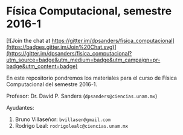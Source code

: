 # Física Computacional, semestre 2016-1

[![Join the chat at https://gitter.im/dpsanders/fisica_computacional](https://badges.gitter.im/Join%20Chat.svg)](https://gitter.im/dpsanders/fisica_computacional?utm_source=badge&utm_medium=badge&utm_campaign=pr-badge&utm_content=badge)

En este repositorio pondremos los materiales para el curso de Física Computacional del semestre 2016-1.

Profesor: Dr. David P. Sanders  (`dpsanders@ciencias.unam.mx`)

Ayudantes:
1. Bruno Villaseñor: `bvillasen@gmail.com`
2. Rodrigo Leal: `rodrigolealc@ciencias.unam.mx`
